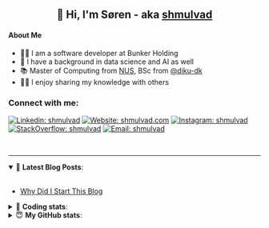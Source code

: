 <h2 align="center">
	👋 Hi, I'm Søren - aka <a href="https://shmulvad.com">shmulvad</a>
</h2>

#### About Me
- 👨‍💻 I am a software developer at Bunker Holding
- 🤖 I have a background in data science and AI as well
- 📚 Master of Computing from [NUS], BSc from [@diku-dk]
- 👨‍🏫 I enjoy sharing my knowledge with others

### Connect with me:

[![Linkedin: shmulvad](https://img.shields.io/badge/shmulvad-blue?style=flat&logo=Linkedin&logoColor=white)][linkedin]
[![Website: shmulvad.com](https://img.shields.io/badge/shmulvad.com-47CCCC?&style=flat&logo=Google-Chrome&logoColor=white)][website]
[![Instagram: shmulvad](https://img.shields.io/badge/-@shmulvad-purple?style=flat&logo=Instagram&logoColor=white)][instagram]
[![StackOverflow: shmulvad](https://img.shields.io/badge/shmulvad-FE7A16?style=flat&logo=stack-overflow&logoColor=white)][stackOverflow]
[![Email: shmulvad](https://img.shields.io/badge/shmulvad-D14836?style=flat&logo=gmail&logoColor=white)][mail]

<br />

---

<details open>
 <summary>📕 <b>Latest Blog Posts</b>: </summary>

<br>

<!-- BLOG-POST-LIST:START -->
- [Why Did I Start This Blog](https://shmulvad.com/blog/why-did-start-this-blog)
<!-- BLOG-POST-LIST:END -->

</details>

<!-- --- -->

<details>
 <summary>🤖 <b>Coding stats</b>: </summary>

<br>

NOTE: Doesn't track coding at work.

<!--START_SECTION:waka-->
![Code Time](http://img.shields.io/badge/Code%20Time-3%2C094%20hrs%2053%20mins-blue)

**I'm an Early 🐤** 

```text
🌞 Morning                1874 commits        ███████░░░░░░░░░░░░░░░░░░   26.89 % 
🌆 Daytime                2841 commits        ██████████░░░░░░░░░░░░░░░   40.77 % 
🌃 Evening                1581 commits        ██████░░░░░░░░░░░░░░░░░░░   22.69 % 
🌙 Night                  673 commits         ██░░░░░░░░░░░░░░░░░░░░░░░   09.66 % 
```


📊 **This Week I Spent My Time On** 

```text
💬 Programming Languages: 
Python                   2 hrs 1 min         ███████░░░░░░░░░░░░░░░░░░   28.30 % 
Other                    1 hr 57 mins        ███████░░░░░░░░░░░░░░░░░░   27.29 % 
JSON                     1 hr 2 mins         ████░░░░░░░░░░░░░░░░░░░░░   14.61 % 
TypeScript               1 hr                ████░░░░░░░░░░░░░░░░░░░░░   14.13 % 
SQL                      26 mins             ██░░░░░░░░░░░░░░░░░░░░░░░   06.20 % 

🔥 Editors: 
VS Code                  4 hrs 50 mins       █████████████████░░░░░░░░   67.58 % 
Zsh                      1 hr 49 mins        ██████░░░░░░░░░░░░░░░░░░░   25.53 % 
Sublime Text             29 mins             ██░░░░░░░░░░░░░░░░░░░░░░░   06.89 % 

🐱‍💻 Projects: 
km24-core                4 hrs 37 mins       ████████████████░░░░░░░░░   64.39 % 
search_string            1 hr 50 mins        ██████░░░░░░░░░░░░░░░░░░░   25.64 % 
Unknown Project          29 mins             ██░░░░░░░░░░░░░░░░░░░░░░░   06.89 % 
Terminal                 9 mins              █░░░░░░░░░░░░░░░░░░░░░░░░   02.32 % 
company-scrapers         3 mins              ░░░░░░░░░░░░░░░░░░░░░░░░░   00.76 % 
```


 Last Updated on 20/03/2025 18:50:32 UTC
<!--END_SECTION:waka-->

</details>

<!-- --- -->

<details>
 <summary>😇 <b>My GitHub stats</b>: </summary>

<br>

<img align="left" alt="shmulvad's Github Stats" src="https://github-readme-stats.vercel.app/api?username=shmulvad&show_icons=true&hide_border=true" />

</details>



[website]: https://shmulvad.com
[linkedin]: https://linkedin.com/in/shmulvad
[instagram]: https://instagram.com/shmulvad
[stackOverflow]: https://stackoverflow.com/users/9248793/shmulvad
[mail]: mailto:shmulvad@gmail.com
[@diku-dk]: https://github.com/diku-dk
[github]: https://github.com/shmulvad
[NUS]: https://www.nus.edu.sg
